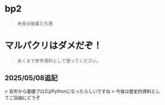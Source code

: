 # bp2
> 未来の後輩たち用

<h1>マルパクリはダメだぞ！</h1>
  
> あくまで参考資料として使ってください。

<h2>2025/05/08追記</h2>
> 去年から基礎プロ2はPythonになったらしいですね
> 今後は歴史的資料としてご自由にどうぞ
